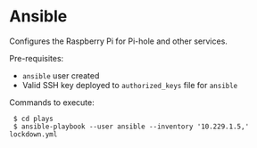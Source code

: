 # Ansible

Configures the Raspberry Pi for Pi-hole and other services.

Pre-requisites:

 - `ansible` user created
 - Valid SSH key deployed to `authorized_keys` file for `ansible`

Commands to execute:

     $ cd plays
     $ ansible-playbook --user ansible --inventory '10.229.1.5,' lockdown.yml